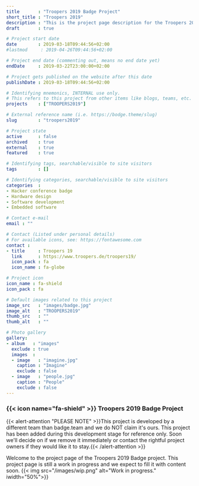 ```yaml
---
title       : "Troopers 2019 Badge Project"
short_title : "Troopers 2019"
description : "This is the project page description for the Troopers 2019 Project"
draft       : true

# Project start date
date        : 2019-03-18T09:44:56+02:00
#lastmod     : 2019-04-26T09:44:56+02:00

# Project end date (commenting out, means no end date yet)
endDate     : 2019-03-22T23:00:00+02:00

# Project gets published on the website after this date
publishDate : 2019-03-18T09:44:56+02:00

# Identifying mnemonics, INTERNAL use only.
# This refers to this project from other items like blogs, teams, etc.
projects    : ["TROOPERS2019"]

# External reference name (i.e. https://bodge.theme/slug)
slug        : "troopers2019"

# Project state
active      : false
archived    : true
external    : true
featured    : true

# Identifying tags, searchable/visible to site visitors
tags        : []

# Identifying categories, searchable/visible to site visitors
categories  :
- Hacker conference badge
- Hardware design
- Software development
- Embedded software

# Contact e-mail
email : ""

# Contact (Listed under personal details)
# For available icons, see: https://fontawesome.com
contact :
- title     : Troopers 19
  link      : https://www.troopers.de/troopers19/
  icon_pack : fa
  icon_name : fa-globe

# Project icon
icon_name : fa-shield
icon_pack : fa

# Default images related to this project
image_src   : "images/badge.jpg"
image_alt   : "TROOPERS2019"
thumb_src   : ""
thumb_alt   : ""

# Photo gallery
gallery:
- album   : "images"
  exclude : true
  images  :
  - image   : "imagine.jpg"
    caption : "Imagine"
    exclude : false
  - image   : "people.jpg"
    caption : "People"
    exclude : false
---
```


### {{< icon name="fa-shield" >}} Troopers 2019 Badge Project

{{< alert-attention "PLEASE NOTE" >}}This project is developed by a different team than badge.team and we do NOT claim it's ours. This project has been added during this development stage for reference only. Soon we'll decide on if we remove it immediately or contact the rightful project owners if they would like it to stay.{{< /alert-attention >}}

Welcome to the project page of the Troopers 2019 Badge project. This project page is still a work in progress and we expect to fill it with content soon.
{{< img src="/images/wip.png" alt="Work in progress." iwidth="50%">}}
